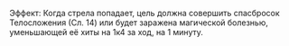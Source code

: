 Эффект: Когда стрела попадает, цель должна совершить спасбросок Телосложения (Сл. 14) или будет заражена магической болезнью, уменьшающей её хиты на 1к4 за ход, на 1 минуту.